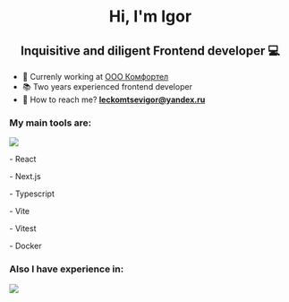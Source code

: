 <h1 align="center">Hi, I'm Igor</h1>

<h2 align="center">Inquisitive and diligent Frontend developer 💻</h2>

- 👷 Currenly working at [OOO Комфортел](https://comfortel.pro/)
- 📚 Two years experienced frontend developer
- 📮 How to reach me? **leckomtsevigor@yandex.ru**

<h3>My main tools are:</h3>
<p><img src="https://skillicons.dev/icons?i=react,next,ts,vite,vitest"/></p>
<p>- React</p>
<p>- Next.js</p>
<p>- Typescript</p>
<p>- Vite</p>
<p>- Vitest</p>
<p>- Docker</p>

<h3>Also I have experience in:</h3>
<p><img src="https://skillicons.dev/icons?i=redux,nodejs,git,figma,graphql,html,css,tailwind,jest,docker"/></p>

